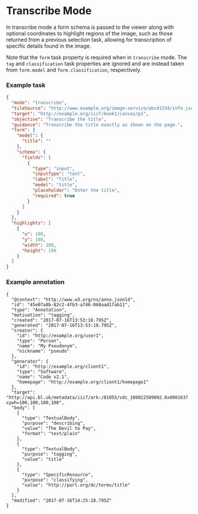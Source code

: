 
# Transcribe Mode

In transcribe mode a form schema is passed to the viewer along with optional coordinates to highlight regions of the image, such as those returned from a previous selection task, allowing for transcription of specific details found in the image.

Note that the `form` task property is required when in `transcribe` mode. The `tag` and `classification` task properties are ignored and are instead taken from `form.model` and `form.classification`, respectively.

### Example task

```json
{
  "mode": "transcribe",
  "tileSource": "http://www.example.org/image-service/abcd1234/info.json",
  "target": "http://example.org/iiif/book1/canvas/p1",
  "objective": "Transcribe the title",
  "guidance": "Transcribe the title exactly as shown on the page.",
  "form": {
    "model": {
      "title": ""
    },
    "schema": {
      "fields": [
        {
          "type": "input",
          "inputType": "text",
          "label": "Title",
          "model": "title",
          "placeholder": "Enter the title",
          "required": true
        }
      ]
    }
  },
  "highlights": [
    {
      "x": 100,
      "y": 100,
      "width": 100,
      "height": 100
    }
  ]
}
```

### Example annotation

```jsonld
{
  "@context": "http://www.w3.org/ns/anno.jsonld",
  "id": "45e07a8b-82c2-4fb3-a746-068aad1fab11",
  "type": "Annotation",
  "motivation": "tagging",
  "created": "2017-07-16T13:53:18.795Z",
  "generated": "2017-07-16T13:53:18.795Z",
  "creator": {
    "id": "http://example.org/user1",
    "type": "Person",
    "name": "My Pseudonym",
    "nickname": "pseudo"
  },
  "generator": {
    "id": "http://example.org/client1",
    "type": "Software",
    "name": "Code v2.1",
    "homepage": "http://example.org/client1/homepage1"
  },
  "target": "http://api.bl.uk/metadata/iiif/ark:/81055/vdc_100022589092.0x000163?xywh=100,100,100,100",
  "body": [
    {
      "type": "TextualBody",
      "purpose": "describing",
      "value": "The Devil to Pay",
      "format": "text/plain"
    },
    {
      "type": "TextualBody",
      "purpose": "tagging",
      "value": "title"
    },
    {
      "type": "SpecificResource",
      "purpose": "classifying",
      "value": "http://purl.org/dc/terms/title"
    }
  ],
  "modified": "2017-07-16T14:25:18.795Z"
}
```
